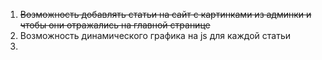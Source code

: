 
1) ~~Возможность добавлять статьи на сайт с картинками из админки и чтобы они отражались на главной странице~~
2) Возможность динамического графика на js для каждой статьи
3) 